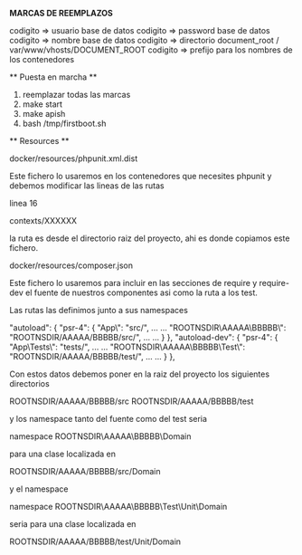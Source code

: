  **MARCAS DE REEMPLAZOS**

codigito         => usuario base de datos
codigito         => password base de datos
codigito         => nombre base de datos
codigito         => directorio document_root / var/www/vhosts/DOCUMENT_ROOT
codigito       => prefijo para los nombres de los contenedores

** Puesta en marcha **

1. reemplazar todas las marcas
2. make start
3. make apish
4. bash /tmp/firstboot.sh

** Resources **

docker/resources/phpunit.xml.dist

Este fichero lo usaremos en los contenedores que necesites
phpunit y debemos modificar las lineas de las rutas 

linea 16

<directory>contexts/XXXXXX</directory>

la ruta es desde el directorio raiz del proyecto,
ahi es donde copiamos este fichero.


docker/resources/composer.json

Este fichero lo usaremos para incluir en las secciones
de require y require-dev el fuente de nuestros componentes
asi como la ruta a los test.

Las rutas las definimos junto a sus namespaces

"autoload": {
    "psr-4": {
        "App\\": "src/",
        ...
        ...
        "ROOTNSDIR\\AAAAA\\BBBBB\\": "ROOTNSDIR/AAAAA/BBBBB/src/",
        ...
        ...
    }
},
"autoload-dev": {
    "psr-4": {
        "App\\Tests\\": "tests/",
        ...
        ...
        "ROOTNSDIR\\AAAAA\\BBBBB\\Test\\": "ROOTNSDIR/AAAAA/BBBBB/test/",
        ...
        ...
    }
},

Con estos datos debemos poner en la raiz del proyecto los siguientes
directorios

ROOTNSDIR/AAAAA/BBBBB/src
ROOTNSDIR/AAAAA/BBBBB/test

y los namespace tanto del fuente como del test seria

namespace ROOTNSDIR\AAAAA\BBBBB\Domain

para una clase localizada en

ROOTNSDIR/AAAAA/BBBBB/src/Domain

y el namespace

namespace ROOTNSDIR\AAAAA\BBBBB\Test\Unit\Domain

seria para una clase localizada en

ROOTNSDIR/AAAAA/BBBBB/test/Unit/Domain
